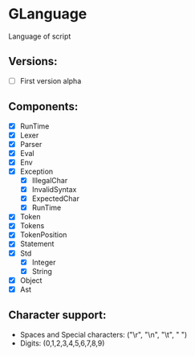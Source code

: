 # GLanguage
Language of script

## Versions:
- [ ] First version alpha

## Components:
- [x] RunTime
- [x] Lexer
- [x] Parser
- [x] Eval
- [x] Env
- [x] Exception 
  - [x] IllegalChar
  - [x] InvalidSyntax
  - [x] ExpectedChar
  - [x] RunTime
- [x] Token
- [x] Tokens
- [x] TokenPosition
- [x] Statement
- [x] Std
  - [x] Integer
  - [x] String
- [x] Object
- [x] Ast

## Character support:
- Spaces and Special characters: ("\r", "\n", "\t", " ")
- Digits: (0,1,2,3,4,5,6,7,8,9)

